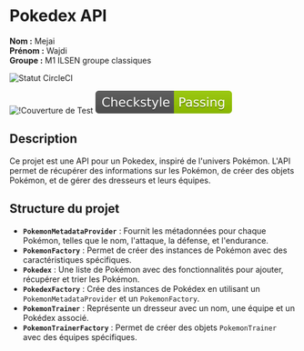 # Pokedex API


**Nom :** Mejai  
**Prénom :** Wajdi  
**Groupe :** M1 ILSEN groupe classiques

![Statut CircleCI](https://circleci.com/gh/MejaiWajdi/ceri-m1-techniques-de-test/tree/master.svg?style=svg)

![!Couverture de Test](https://codecov.io/gh/MejaiWajdi/ceri-m1-techniques-de-test/graph/badge.svg?)
![Checkstyle Badge](https://raw.githubusercontent.com/MejaiWajdi/ceri-m1-techniques-de-test/main/images/checkstyle-badge.svg)





## Description
Ce projet est une API pour un Pokedex, inspiré de l'univers Pokémon. L'API permet de récupérer des informations sur les Pokémon, de créer des objets Pokémon, et de gérer des dresseurs et leurs équipes.

## Structure du projet

- **`PokemonMetadataProvider`** : Fournit les métadonnées pour chaque Pokémon, telles que le nom, l'attaque, la défense, et l'endurance.
- **`PokemonFactory`** : Permet de créer des instances de Pokémon avec des caractéristiques spécifiques.
- **`Pokedex`** : Une liste de Pokémon avec des fonctionnalités pour ajouter, récupérer et trier les Pokémon.
- **`PokedexFactory`** : Crée des instances de Pokédex en utilisant un `PokemonMetadataProvider` et un `PokemonFactory`.
- **`PokemonTrainer`** : Représente un dresseur avec un nom, une équipe et un Pokédex associé.
- **`PokemonTrainerFactory`** : Permet de créer des objets `PokemonTrainer` avec des équipes spécifiques.
